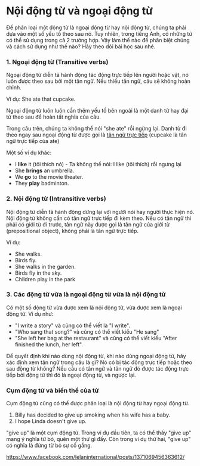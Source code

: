 
# Nội động từ và ngoại động từ

Để phân loại một động từ là ngoại động từ hay nội động từ, chúng ta phải dựa vào một số yếu tố theo sau nó. Tuy nhiên, trong tiếng Anh, có những từ có thể sử dụng trong cả 2 trường hợp. Vậy làm thế nào để phân biệt chúng và cách sử dụng như thế nào? Hãy theo dõi bài học sau nhé.

### 1. Ngoại động từ (Transitive verbs)

Ngoại động từ diễn tả hành động tác động trực tiếp lên người hoặc vật, nó luôn được theo sau bởi một tân ngữ. Nếu thiếu tân ngữ, câu sẽ không hoàn chỉnh.

Ví dụ: She ate that cupcake.

Ngoại động từ luôn luôn cần thêm yếu tố bên ngoài là một danh từ hay đại từ theo sau để hoàn tất nghĩa của câu. 

Trong câu trên, chúng ta không thể nói "she ate" rồi ngừng lại. Danh từ đi theo ngay sau ngoại động từ được gọi là [tân ngữ trực tiếp](tan-ngu.md) (cupcake là tân ngữ trực tiếp của ate) 

Một số ví dụ khác:

- I **like** it (tôi thích nó) - Ta không thể nói: I like (tôi thích) rồi ngưng lại
- She **brings** an umbrella.
- We **go** to the movie theater.
- They **play** badminton.

### 2. Nội động từ (Intransitive verbs)

Nội động từ diễn tả hành động dừng lại với người nói hay người thực hiện nó. Nội động từ không cần có tân ngữ trực tiếp đi kèm theo. Nếu có tân ngữ thì phải có giới từ đi trước, tân ngữ này được gọi là tân ngữ của giới từ (prepositional object), không phải là tân ngữ trực tiếp.

Ví dụ:

- She walks.
- Birds fly.
- She walks in the garden.
- Birds fly in the sky.
- Children play in the park

### 3. Các động từ vừa là ngoại động từ vừa là nội động từ

Có một số động từ vừa được xem là nội động từ, vừa được xem là ngoại động từ. Ví dụ như:

- "I write a story" và cũng có thể viết là "I write".
- "Who sang that song?" và cũng có thể viết kiểu "He sang"
- "She left her bag at the restaurant" và cũng có thể viết kiểu "After finished the lunch, her left".

Để quyết định khi nào dùng nội động từ, khi nào dùng ngoại động từ, hãy xác định xem tân ngữ trong câu là gì? Nó có bị tác động trực tiếp hoặc theo sau động từ không? Nếu câu có tân ngữ và tân ngữ đó được tác động trực tiếp bởi động từ thì đó là ngoại động từ, và ngược lại.

### Cụm động từ và biến thể của từ

Cụm động từ cũng có thể được phân loại là nội động từ hay ngoại động từ.

1. Billy has decided to give up smoking when his wife has a baby.
2. I hope Linda doesn't give up.

"give up" là một cụm động từ. Trong ví dụ đầu tiên, ta có thể thấy "give up" mang ý nghĩa từ bỏ, quên một thứ gì đấy. Còn trong ví dụ thứ hai, "give up" có nghĩa là đừng từ bỏ sự cố gắng.



https://www.facebook.com/lelaninternational/posts/1371069456363612/
